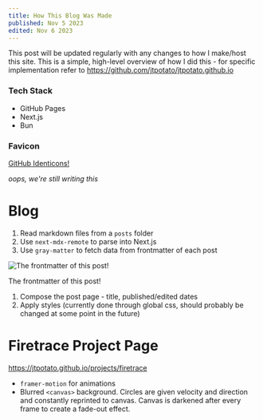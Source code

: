 ```yaml
---
title: How This Blog Was Made
published: Nov 5 2023
edited: Nov 6 2023
---
```

This post will be updated regularly with any changes to how I make/host this site. This is a simple, high-level overview of how I did this - for specific implementation refer to https://github.com/jtpotato/jtpotato.github.io

### **Tech Stack**

- GitHub Pages
- Next.js
- Bun

### **Favicon**

[GitHub Identicons!](https://github.blog/2013-08-14-identicons/)

*oops, we're still writing this*

# Blog

1. Read markdown files from a `posts` folder
2. Use `next-mdx-remote` to parse into Next.js
3. Use `gray-matter` to fetch data from frontmatter of each post

![The frontmatter of this post!](https://prod-files-secure.s3.us-west-2.amazonaws.com/e8d97969-3eed-4a90-9b73-6c4687463df3/5a783955-158b-4a3b-b6a9-44b4839e2edf/Untitled.png)

The frontmatter of this post!

1. Compose the post page - title, published/edited dates
2. Apply styles (currently done through global css, should probably be changed at some point in the future)

# Firetrace Project Page

https://jtpotato.github.io/projects/firetrace

- `framer-motion` for animations
- Blurred `<canvas>` background. Circles are given velocity and direction and constantly reprinted to canvas. Canvas is darkened after every frame to create a fade-out effect.